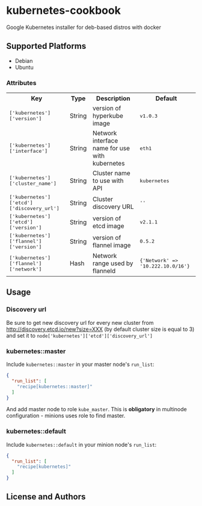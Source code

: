 # kubernetes-cookbook

Google Kubernetes installer for deb-based distros with docker

## Supported Platforms

- Debian
- Ubuntu

### Attributes ###

<table>
  <tr>
    <th>Key</th>
    <th>Type</th>
    <th>Description</th>
    <th>Default</th>
  </tr>
  <tr>
    <td><tt>['kubernetes']['version']</tt></td>
    <td>String</td>
    <td>version of hyperkube image</td>
    <td><tt>v1.0.3</tt></td>
  </tr>
  <tr>
    <td><tt>['kubernetes']['interface']</tt></td>
    <td>String</td>
    <td>Network interface name for use with kubernetes</td>
    <td><tt>eth1</tt></td>
  </tr>
  <tr>
    <td><tt>['kubernetes']['cluster_name']</tt></td>
    <td>String</td>
    <td>Cluster name to use with API</td>
    <td><tt>kubernetes</tt></td>
  </tr>
  <tr>
    <td><tt>['kubernetes']['etcd']['discovery_url']</tt></td>
    <td>String</td>
    <td>Cluster discovery URL</td>
    <td><tt>''</tt></td>
  </tr>
  <tr>
    <td><tt>['kubernetes']['etcd']['version']</tt></td>
    <td>String</td>
    <td>version of etcd image</td>
    <td><tt>v2.1.1</tt></td>
  </tr>
  <tr>
    <td><tt>['kubernetes']['flannel']['version']</tt></td>
    <td>String</td>
    <td>version of flannel image</td>
    <td><tt>0.5.2</tt></td>
  </tr>
  <tr>
    <td><tt>['kubernetes']['flannel']['network']</tt></td>
    <td>Hash</td>
    <td>Network range used by flanneld</td>
    <td><tt>{'Network' => '10.222.10.0/16'}</tt></td>
  </tr>
</table>

## Usage

### Discovery url

Be sure to get new discovery url for every new cluster from http://discovery.etcd.io/new?size=XXX (by default cluster size is equal to 3)
and set it to `node['kubernetes']['etcd']['discovery_url']`

### kubernetes::master

Include `kubernetes::master` in your master node's `run_list`:

```json
{
  "run_list": [
    "recipe[kubernetes::master]"
  ]
}
```

And add master node to role `kube_master`.
This is **obligatory** in multinode configuration - minions uses role to find master.

### kubernetes::default

Include `kubernetes::default` in your minion node's `run_list`:

```json
{
  "run_list": [
    "recipe[kubernetes]"
  ]
}
```

## License and Authors


